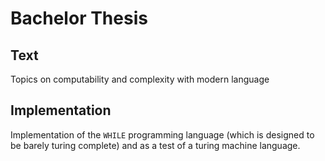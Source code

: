 # Bachelor Thesis
## Text
Topics on computability and complexity with modern language

## Implementation
Implementation of the `WHILE` programming language (which is designed to be
barely turing complete) and as a test of a turing machine language.
